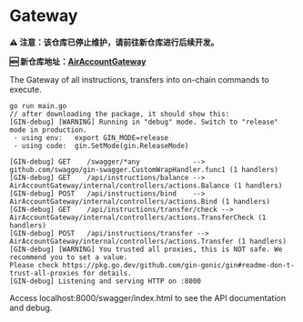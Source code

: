# Gateway

**⚠️ 注意：该仓库已停止维护，请前往新仓库进行后续开发。**

**🆕 新仓库地址：[AirAccountGateway](https://github.com/AAStarCommunity/AirAccountGateway)**

The Gateway of all instructions, transfers into on-chain commands to execute.



```
go run main.go
// after downloading the package, it should show this:
[GIN-debug] [WARNING] Running in "debug" mode. Switch to "release" mode in production.
 - using env:	export GIN_MODE=release
 - using code:	gin.SetMode(gin.ReleaseMode)

[GIN-debug] GET    /swagger/*any             --> github.com/swaggo/gin-swagger.CustomWrapHandler.func1 (1 handlers)
[GIN-debug] GET    /api/instructions/balance --> AirAccountGateway/internal/controllers/actions.Balance (1 handlers)
[GIN-debug] POST   /api/instructions/bind    --> AirAccountGateway/internal/controllers/actions.Bind (1 handlers)
[GIN-debug] GET    /api/instructions/transfer/check --> AirAccountGateway/internal/controllers/actions.TransferCheck (1 handlers)
[GIN-debug] POST   /api/instructions/transfer --> AirAccountGateway/internal/controllers/actions.Transfer (1 handlers)
[GIN-debug] [WARNING] You trusted all proxies, this is NOT safe. We recommend you to set a value.
Please check https://pkg.go.dev/github.com/gin-gonic/gin#readme-don-t-trust-all-proxies for details.
[GIN-debug] Listening and serving HTTP on :8000
```

Access localhost:8000/swagger/index.html to see the API documentation and debug.
